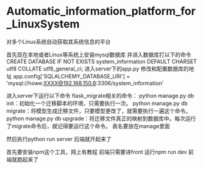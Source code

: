 # Automatic_information_platform_for_LinuxSystem
对多个Linux系统自动获取其系统信息的平台


首先现在本地或者Linux等系统上安装mysql数据库
并进入数据库打以下的命令 CREATE DATABASE IF NOT EXISTS system_information DEFAULT CHARSET utf8 COLLATE utf8_general_ci;
进入server下的app.py
修改和配置数据库的地址
app.config['SQLALCHEMY_DATABASE_URI'] = 'mysql://howe:XXXX@192.168.150.8:3306/system_information'

进入server下运行以下命令
flask_migrate相关的命令：
python manage.py db init：初始化一个迁移脚本的环境，只需要执行一次。
python manage.py db migrate：将模型生成迁移文件，只要模型更改了，就需要执行一遍这个命令。
python manage.py db upgrade：将迁移文件真正的映射到数据库中。每次运行了migrate命令后，就记得要运行这个命令。
表名要放在manage里面

然后执行python run server
后端就开起来了


首先要安装npm这个工具，网上有教程
前端只需要进front 
运行npm run dev
前端就跑起来了

